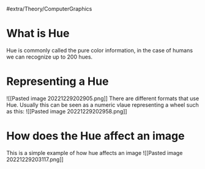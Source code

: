 #extra/Theory/ComputerGraphics 
# What is Hue
Hue is commonly called the pure color information, in the case of humans we can recognize up to 200 hues.

# Representing a Hue
![[Pasted image 20221229202905.png]]
There are different formats that use Hue. Usually this can be seen as a numeric vlaue representing a wheel such as this:
![[Pasted image 20221229202958.png]]

# How does the Hue affect an image
This is a simple example of how hue affects an image
![[Pasted image 20221229203117.png]]